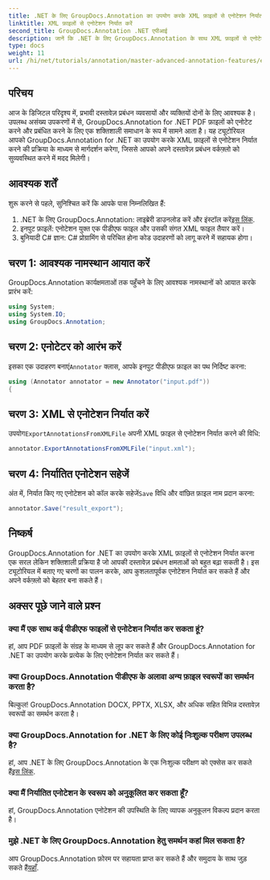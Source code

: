 ```yaml
---
title: .NET के लिए GroupDocs.Annotation का उपयोग करके XML फ़ाइलों से एनोटेशन निर्यात करें
linktitle: XML फ़ाइलों से एनोटेशन निर्यात करें
second_title: GroupDocs.Annotation .NET एपीआई
description: जानें कि .NET के लिए GroupDocs.Annotation के साथ XML फ़ाइलों से एनोटेशन निर्यात करके अपने दस्तावेज़ प्रबंधन वर्कफ़्लो को कैसे बढ़ाया जाए। यह व्यापक ट्यूटोरियल चरण-दर-चरण प्रदान करता है।
type: docs
weight: 11
url: /hi/net/tutorials/annotation/master-advanced-annotation-features/export-annotations-from-xml-file/
---
```

## परिचय

आज के डिजिटल परिदृश्य में, प्रभावी दस्तावेज़ प्रबंधन व्यवसायों और व्यक्तियों दोनों के लिए आवश्यक है। उपलब्ध असंख्य उपकरणों में से, GroupDocs.Annotation for .NET PDF फ़ाइलों को एनोटेट करने और प्रबंधित करने के लिए एक शक्तिशाली समाधान के रूप में सामने आता है। यह ट्यूटोरियल आपको GroupDocs.Annotation for .NET का उपयोग करके XML फ़ाइलों से एनोटेशन निर्यात करने की प्रक्रिया के माध्यम से मार्गदर्शन करेगा, जिससे आपको अपने दस्तावेज़ प्रबंधन वर्कफ़्लो को सुव्यवस्थित करने में मदद मिलेगी।

## आवश्यक शर्तें

शुरू करने से पहले, सुनिश्चित करें कि आपके पास निम्नलिखित हैं:

1.  .NET के लिए GroupDocs.Annotation: लाइब्रेरी डाउनलोड करें और इंस्टॉल करें[इस लिंक](https://releases.groupdocs.com/annotation/net/).
2. इनपुट फ़ाइलें: एनोटेशन युक्त एक पीडीएफ फाइल और उसकी संगत XML फाइल तैयार करें।
3. बुनियादी C# ज्ञान: C# प्रोग्रामिंग से परिचित होना कोड उदाहरणों को लागू करने में सहायक होगा।

## चरण 1: आवश्यक नामस्थान आयात करें

GroupDocs.Annotation कार्यक्षमताओं तक पहुँचने के लिए आवश्यक नामस्थानों को आयात करके प्रारंभ करें:

```csharp
using System;
using System.IO;
using GroupDocs.Annotation;
```

## चरण 2: एनोटेटर को आरंभ करें

 इसका एक उदाहरण बनाएं`Annotator` क्लास, आपके इनपुट पीडीएफ फ़ाइल का पथ निर्दिष्ट करना:

```csharp
using (Annotator annotator = new Annotator("input.pdf"))
{
```

## चरण 3: XML से एनोटेशन निर्यात करें

 उपयोग`ExportAnnotationsFromXMLFile` अपनी XML फ़ाइल से एनोटेशन निर्यात करने की विधि:

```csharp
annotator.ExportAnnotationsFromXMLFile("input.xml");
```

## चरण 4: निर्यातित एनोटेशन सहेजें

 अंत में, निर्यात किए गए एनोटेशन को कॉल करके सहेजें`Save` विधि और वांछित फ़ाइल नाम प्रदान करना:

```csharp
annotator.Save("result_export");
```

## निष्कर्ष

GroupDocs.Annotation for .NET का उपयोग करके XML फ़ाइलों से एनोटेशन निर्यात करना एक सरल लेकिन शक्तिशाली प्रक्रिया है जो आपकी दस्तावेज़ प्रबंधन क्षमताओं को बहुत बढ़ा सकती है। इस ट्यूटोरियल में बताए गए चरणों का पालन करके, आप कुशलतापूर्वक एनोटेशन निर्यात कर सकते हैं और अपने वर्कफ़्लो को बेहतर बना सकते हैं।

## अक्सर पूछे जाने वाले प्रश्न

### क्या मैं एक साथ कई पीडीएफ फाइलों से एनोटेशन निर्यात कर सकता हूं?

हां, आप PDF फ़ाइलों के संग्रह के माध्यम से लूप कर सकते हैं और GroupDocs.Annotation for .NET का उपयोग करके प्रत्येक के लिए एनोटेशन निर्यात कर सकते हैं।

### क्या GroupDocs.Annotation पीडीएफ के अलावा अन्य फ़ाइल स्वरूपों का समर्थन करता है?

बिल्कुल! GroupDocs.Annotation DOCX, PPTX, XLSX, और अधिक सहित विभिन्न दस्तावेज़ स्वरूपों का समर्थन करता है।

### क्या GroupDocs.Annotation for .NET के लिए कोई निःशुल्क परीक्षण उपलब्ध है?

 हां, आप .NET के लिए GroupDocs.Annotation के एक निःशुल्क परीक्षण को एक्सेस कर सकते हैं[इस लिंक](https://releases.groupdocs.com/).

### क्या मैं निर्यातित एनोटेशन के स्वरूप को अनुकूलित कर सकता हूँ?

हां, GroupDocs.Annotation एनोटेशन की उपस्थिति के लिए व्यापक अनुकूलन विकल्प प्रदान करता है।

### मुझे .NET के लिए GroupDocs.Annotation हेतु समर्थन कहां मिल सकता है?

 आप GroupDocs.Annotation फ़ोरम पर सहायता प्राप्त कर सकते हैं और समुदाय के साथ जुड़ सकते हैं[यहाँ](https://forum.groupdocs.com/c/annotation/10).